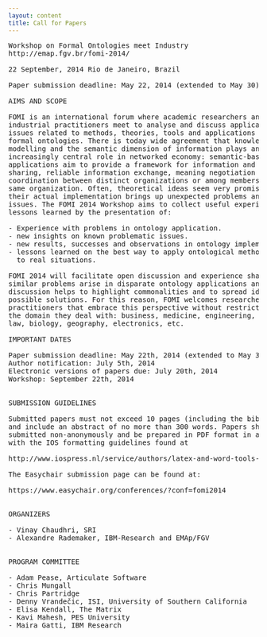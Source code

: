 ```yaml
---
layout: content
title: Call for Papers
---
```


<pre>
Workshop on Formal Ontologies meet Industry
http://emap.fgv.br/fomi-2014/

22 September, 2014 Rio de Janeiro, Brazil

Paper submission deadline: May 22, 2014 (extended to May 30)

AIMS AND SCOPE

FOMI is an international forum where academic researchers and
industrial practitioners meet to analyse and discuss application
issues related to methods, theories, tools and applications based on
formal ontologies. There is today wide agreement that knowledge
modelling and the semantic dimension of information plays an
increasingly central role in networked economy: semantic-based
applications aim to provide a framework for information and knowledge
sharing, reliable information exchange, meaning negotiation and
coordination between distinct organizations or among members of the
same organization. Often, theoretical ideas seem very promising but
their actual implementation brings up unexpected problems and
issues. The FOMI 2014 Workshop aims to collect useful experiences and
lessons learned by the presentation of:

- Experience with problems in ontology application.
- new insights on known problematic issues.
- new results, successes and observations in ontology implementation.
- lessons learned on the best way to apply ontological methodologies
  to real situations.

FOMI 2014 will facilitate open discussion and experience sharing. Very
similar problems arise in disparate ontology applications and an open
discussion helps to highlight commonalities and to spread ideas for
possible solutions. For this reason, FOMI welcomes researchers and
practitioners that embrace this perspective without restrictions on
the domain they deal with: business, medicine, engineering, finance,
law, biology, geography, electronics, etc.

IMPORTANT DATES

Paper submission deadline: May 22th, 2014 (extended to May 30)
Author notification: July 5th, 2014
Electronic versions of papers due: July 20th, 2014
Workshop: September 22th, 2014


SUBMISSION GUIDELINES

Submitted papers must not exceed 10 pages (including the bibliography)
and include an abstract of no more than 300 words. Papers should be
submitted non-anonymously and be prepared in PDF format in accordance
with the IOS formatting guidelines found at

http://www.iospress.nl/service/authors/latex-and-word-tools-for-book-authors/

The Easychair submission page can be found at:

https://www.easychair.org/conferences/?conf=fomi2014


ORGANIZERS

- Vinay Chaudhri, SRI
- Alexandre Rademaker, IBM-Research and EMAp/FGV


PROGRAM COMMITTEE

- Adam Pease, Articulate Software
- Chris Mungall
- Chris Partridge
- Denny Vrandečic, ISI, University of Southern California
- Elisa Kendall, The Matrix
- Kavi Mahesh, PES University
- Maira Gatti, IBM Research
</pre>
